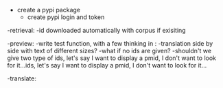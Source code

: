 - create a pypi package
  - create pypi login and token

-retrieval:
 -id downloaded automatically with corpus if exisiting

-preview:
 -write test function, with a few thinking in :
  -translation side by side with text of different sizes?
  -what if no ids are given?
  -shouldn't we give two type of ids, let's say I want to display a pmid, I don't want to look for it...ids, let's say I want to display a pmid, I don't want to look for it...

-translate:
